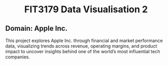 <h1 align="center">FIT3179 Data Visualisation 2</h1>

<h2>Domain: Apple Inc.</h2>

<p>This project explores Apple Inc. through financial and market performance data, visualizing trends across revenue, operating margins, and product impact to uncover insights behind one of the world’s most influential tech companies.</p>
